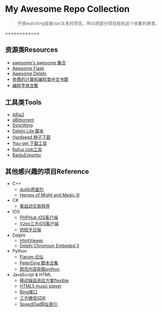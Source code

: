 # My Awesome Repo Collection 
> 不想watching或者star太多的项目，所以把部分项目放到这个收集列表里。

============

资源类Resources
---------
- [awesome's awesome 集合](https://github.com/geekan/awesome-awesome-awesome)
- [Awesome Flask](https://github.com/humiaozuzu/awesome-flask)
- [Awesome Delphi](https://github.com/Fr0sT-Brutal/awesome-delphi)
- [免费的计算机编程类中文书籍](https://github.com/justjavac/free-programming-books-zh_CN)
- [编程字体合集](https://github.com/chrissimpkins/codeface)

工具类Tools
---------
- [ARia2](https://github.com/aria2/aria2)
- [qBittorrent](https://github.com/qbittorrent/qBittorrent)
- [Syncthing](https://github.com/syncthing/syncthing)
- [Delphi Lite 脚本](https://github.com/delphilite/SetupScript)
- [Hardseed 种子下载](https://github.com/yangyangwithgnu/hardseed)
- [You-get 下载工具](https://github.com/soimort/you-get)
- [Rufus Usb工具](https://github.com/pbatard/rufus)
- [BaiduExporter](https://github.com/acgotaku/BaiduExporter)


其他感兴趣的项目Reference
---------
- C++
  - [duilib界面包](https://github.com/duilib/duilib)
  - [Heroes of Might and Magic III](https://github.com/vcmi/vcmi)    
- C#
  - [某自动交易程序](https://github.com/shidenggui/easytrader)
- IOS
  - [PHPHub iOS客户端](https://github.com/Aufree/PHPHub-iOS)
  - [V2ex三方iOS客户端](https://github.com/Finb/V2ex-Swift)
  - [仿知乎日报](https://github.com/TigerWf/WFZhiHu)
- Delphi
  - [HtmlViewer](https://github.com/BerndGabriel/HtmlViewer)
  - [Delphi Chromium Embeded 3](https://github.com/hgourvest/dcef3)
- Python
  - [Flarum 论坛](https://github.com/justjavac/Flarum)
  - [PeterDing 脚本合集](https://github.com/PeterDing/iScript)
  - [网页内容获取python](https://github.com/buriy/python-readability)
- JavaScript & HTML
  - [移动端自适应方案flexible](https://github.com/amfe/lib-flexible)
  - [HTML5 music player](https://github.com/DIYgod/APlayer)
  - [Bing接口](https://github.com/xCss/bing)
  - [三方微信SDK](https://github.com/zwczou/weixin-python)
  - [SpeedDial网址索引](https://github.com/f12998765/SpeedDial)


